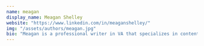 ```yaml
---
name: meagan
display_name: Meagan Shelley
website: "https://www.linkedin.com/in/meaganshelley/"
img: "/assets/authors/meagan.jpg"
bio: "Meagan is a professional writer in VA that specializes in content marketing, research, and SEO. If she's not helping people craft their own stories, she's working on some of her own. When she takes time to step away from the laptop, she enjoys hiking, farmer's markets, and occasional thru-hikes."
---
```

